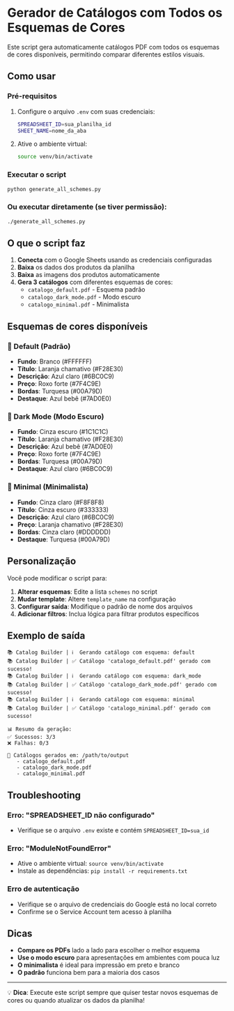 # Gerador de Catálogos com Todos os Esquemas de Cores

Este script gera automaticamente catálogos PDF com todos os esquemas de cores disponíveis, permitindo comparar diferentes estilos visuais.

## Como usar

### Pré-requisitos
1. Configure o arquivo `.env` com suas credenciais:
   ```bash
   SPREADSHEET_ID=sua_planilha_id
   SHEET_NAME=nome_da_aba
   ```

2. Ative o ambiente virtual:
   ```bash
   source venv/bin/activate
   ```

### Executar o script

```bash
python generate_all_schemes.py
```

### Ou executar diretamente (se tiver permissão):
```bash
./generate_all_schemes.py
```

## O que o script faz

1. **Conecta** com o Google Sheets usando as credenciais configuradas
2. **Baixa** os dados dos produtos da planilha
3. **Baixa** as imagens dos produtos automaticamente
4. **Gera 3 catálogos** com diferentes esquemas de cores:
   - `catalogo_default.pdf` - Esquema padrão
   - `catalogo_dark_mode.pdf` - Modo escuro
   - `catalogo_minimal.pdf` - Minimalista

## Esquemas de cores disponíveis

### 🎨 Default (Padrão)
- **Fundo**: Branco (#FFFFFF)
- **Título**: Laranja chamativo (#F28E30)
- **Descrição**: Azul claro (#6BC0C9)
- **Preço**: Roxo forte (#7F4C9E)
- **Bordas**: Turquesa (#00A79D)
- **Destaque**: Azul bebê (#7AD0E0)

### 🌙 Dark Mode (Modo Escuro)
- **Fundo**: Cinza escuro (#1C1C1C)
- **Título**: Laranja chamativo (#F28E30)
- **Descrição**: Azul bebê (#7AD0E0)
- **Preço**: Roxo forte (#7F4C9E)
- **Bordas**: Turquesa (#00A79D)
- **Destaque**: Azul claro (#6BC0C9)

### 🎯 Minimal (Minimalista)
- **Fundo**: Cinza claro (#F8F8F8)
- **Título**: Cinza escuro (#333333)
- **Descrição**: Azul claro (#6BC0C9)
- **Preço**: Laranja chamativo (#F28E30)
- **Bordas**: Cinza claro (#DDDDDD)
- **Destaque**: Turquesa (#00A79D)

## Personalização

Você pode modificar o script para:

1. **Alterar esquemas**: Edite a lista `schemes` no script
2. **Mudar template**: Altere `template_name` na configuração
3. **Configurar saída**: Modifique o padrão de nome dos arquivos
4. **Adicionar filtros**: Inclua lógica para filtrar produtos específicos

## Exemplo de saída

```
📚 Catalog Builder | ℹ️  Gerando catálogo com esquema: default
📚 Catalog Builder | ✅ Catálogo 'catalogo_default.pdf' gerado com sucesso!
📚 Catalog Builder | ℹ️  Gerando catálogo com esquema: dark_mode
📚 Catalog Builder | ✅ Catálogo 'catalogo_dark_mode.pdf' gerado com sucesso!
📚 Catalog Builder | ℹ️  Gerando catálogo com esquema: minimal
📚 Catalog Builder | ✅ Catálogo 'catalogo_minimal.pdf' gerado com sucesso!

📊 Resumo da geração:
✅ Sucessos: 3/3
❌ Falhas: 0/3

📁 Catálogos gerados em: /path/to/output
   - catalogo_default.pdf
   - catalogo_dark_mode.pdf
   - catalogo_minimal.pdf
```

## Troubleshooting

### Erro: "SPREADSHEET_ID não configurado"
- Verifique se o arquivo `.env` existe e contém `SPREADSHEET_ID=sua_id`

### Erro: "ModuleNotFoundError"
- Ative o ambiente virtual: `source venv/bin/activate`
- Instale as dependências: `pip install -r requirements.txt`

### Erro de autenticação
- Verifique se o arquivo de credenciais do Google está no local correto
- Confirme se o Service Account tem acesso à planilha

## Dicas

- **Compare os PDFs** lado a lado para escolher o melhor esquema
- **Use o modo escuro** para apresentações em ambientes com pouca luz
- **O minimalista** é ideal para impressão em preto e branco
- **O padrão** funciona bem para a maioria dos casos

---

💡 **Dica**: Execute este script sempre que quiser testar novos esquemas de cores ou quando atualizar os dados da planilha!
